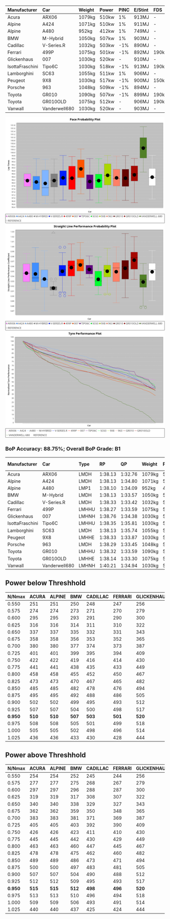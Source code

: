 |Manufacturer|Car|Weight|Power|PINC|E/Stint|FDS|
|:-|:-|:-|:-|:-|:-|:-|
|Acura|ARX06|1079kg|510kw|1%|913MJ|-|
|Alpine|A424|1071kg|510kw|1%|911MJ|-|
|Alpine|A480|952kg|412kw|1%|749MJ|-|
|BMW|M-Hybrid|1050kg|507kw|1%|903MJ|-|
|Cadillac|V-Series.R|1032kg|503kw|-1%|890MJ|-|
|Ferrari|499P|1075kg|501kw|-1%|892MJ|190kph|
|Glickenhaus|007|1030kg|520kw|-|910MJ|-|
|IsottaFraschini|Tipo6C|1030kg|518kw|-1%|913MJ|190kph|
|Lamborghini|SC63|1055kg|511kw|1%|906MJ|-|
|Peugeot|9X8|1030kg|517kw|-1%|900MJ|150kph|
|Porsche|963|1048kg|509kw|-1%|894MJ|-|
|Toyota|GR010|1090kg|507kw|-1%|899MJ|190kph|
|Toyota|GR010OLD|1075kg|512kw|-|906MJ|190kph|
|Vanwall|Vanderwell680|1030kg|520kw|-|903MJ|-|

![PACECHART](./IMG/ACOMETHOD.png)
![STRAIGHTLINEPERFORMANCECHART](./IMG/ACOMETHOD_sp.png)
![TYREPERFORMANCECHART](./IMG/ACOMETHOD_tw.png)

### BoP Accuracy: 88.75%; Overall BoP Grade: B1
|Manufacturer|Car|Type|RP|QP|Weight|Power¹|Threshhold|PINC|Power²|E/Stint|AVG Vmax|FDS|RDLC|L/Stint|BOP-Grade|ModelAccuracy|ModelPoints|Match%|
|:-|:-|:-|:-|:-|:-|:-|:-|:-|:-|:-|:-|:-|:-|:-|:-|:-|:-|:-|
|Acura|ARX06|LMDH|1:38.13|1:32.76|1079kg|510kw|210.0kph|1%|515kw|913MJ|312.87kph|-|0.99|30|-C2|100.00%|995|74.17%|
|Alpine|A424|LMDH|1:38.13|1:34.80|1071kg|510kw|210.0kph|1%|515kw|911MJ|312.89kph|-|1.00|30|~A1|80.53%|517|97.08%|
|Alpine|A480|LMP1|1:38.10|1:34.09|952kg|412kw|210.0kph|1%|416kw|749MJ|308.77kph|-|0.97|28|~A1|59.62%|840|100.00%|
|BMW|M-Hybrid|LMDH|1:38.13|1:33.57|1050kg|507kw|210.0kph|1%|512kw|903MJ|309.82kph|-|1.02|30|-B1|98.60%|1690|87.42%|
|Cadillac|V-Series.R|LMDH|1:38.33|1:33.42|1032kg|503kw|210.0kph|-1%|498kw|890MJ|313.66kph|-|1.03|30|~A1|88.58%|2033|99.77%|
|Ferrari|499P|LMHHU|1:38.27|1:33.59|1075kg|501kw|210.0kph|-1%|496kw|892MJ|313.62kph|190kph|1.02|30|~A1|84.67%|2303|100.00%|
|Glickenhaus|007|LMHNH|1:38.76|1:34.38|1030kg|520kw|210.0kph|-|520kw|910MJ|317.91kph|-|0.96|30|+A2|96.64%|1639|94.82%|
|IsottaFraschini|Tipo6C|LMHHU|1:38.35|1:35.81|1030kg|518kw|210.0kph|-1%|513kw|913MJ|316.01kph|190kph|1.08|30|+B1|66.67%|96|88.46%|
|Lamborghini|SC63|LMDH|1:38.13|1:35.74|1055kg|511kw|210.0kph|1%|516kw|906MJ|311.76kph|-|1.04|30|-B1|96.77%|419|88.65%|
|Peugeot|9X8|LMHHE|1:38.33|1:33.87|1030kg|517kw|210.0kph|-1%|512kw|900MJ|314.51kph|150kph|1.03|30|~A1|87.16%|2572|100.00%|
|Porsche|963|LMDH|1:38.29|1:33.45|1048kg|509kw|210.0kph|-1%|504kw|894MJ|313.87kph|-|1.02|30|~A1|93.05%|5740|99.38%|
|Toyota|GR010|LMHHU|1:38.32|1:33.59|1090kg|507kw|210.0kph|-1%|502kw|899MJ|313.32kph|190kph|1.00|30|~A1|90.17%|3255|100.00%|
|Toyota|GR010OLD|LMHHE|1:38.14|1:33.30|1075kg|512kw|210.0kph|-|512kw|906MJ|317.17kph|190kph|1.01|30|-A2|85.24%|1322|94.93%|
|Vanwall|Vanderwell680|LMHNH|1:40.21|1:34.94|1030kg|520kw|210.0kph|-|520kw|903MJ|311.40kph|-|1.01|30|+Ω1|91.33%|611|17.86%|

## Power below Threshhold
|N/Nmax|ACURA|ALPINE|BMW|CADILLAC|FERRARI|GLICKENHAUS|ISOTTAFRASCHINI|LAMBORGHINI|PEUGEOT|PORSCHE|TOYOTA|TOYOTA|VANWALL|​|RPM|A480|
|:-|:-|:-|:-|:-|:-|:-|:-|:-|:-|:-|:-|:-|:-|:-|:-|:-|
|0.550|251|251|250|248|247|256|255|252|255|251|250|252|256|​|--|-|
|0.575|274|274|273|271|270|279|278|275|278|274|273|275|279|​|--|-|
|0.600|295|295|293|291|290|300|299|295|298|294|293|296|300|​|--|-|
|0.625|316|316|314|311|310|322|321|316|320|315|314|317|322|​|--|-|
|0.650|337|337|335|332|331|343|342|337|341|336|335|338|343|​|--|-|
|0.675|358|358|356|353|352|365|364|359|363|357|356|359|365|​|--|-|
|0.700|380|380|377|374|373|387|386|380|385|379|377|381|387|​|--|-|
|0.725|401|401|399|395|394|409|407|402|407|400|399|403|409|​|--|-|
|0.750|422|422|419|416|414|430|428|422|427|421|419|423|430|​|--|-|
|0.775|441|441|438|435|433|449|447|441|446|440|438|442|449|​|5000|242|
|0.800|458|458|455|452|450|467|465|459|464|457|455|460|467|​|5500|286|
|0.825|473|473|470|467|465|482|480|474|479|472|470|475|482|​|6000|320|
|0.850|485|485|482|478|476|494|492|485|491|484|482|486|494|​|6500|361|
|0.875|495|495|492|488|486|505|503|496|502|494|492|497|505|​|7000|404|
|0.900|502|502|499|495|493|512|510|503|509|501|499|504|512|​|7500|414|
|0.925|507|507|504|500|498|517|515|508|514|506|504|509|517|​|8000|410|
|**0.950**|**510**|**510**|**507**|**503**|**501**|**520**|**518**|**511**|**517**|**509**|**507**|**512**|**520**|**​**|**8500**|**413**|
|0.975|508|508|505|501|499|518|516|509|515|507|505|510|518|​|9000|207|
|1.000|505|505|502|498|496|514|512|505|511|504|502|506|514|​|--|-|
|1.025|436|436|433|430|428|444|442|436|441|435|433|437|444|​|--|-|

## Power above Threshhold
|N/Nmax|ACURA|ALPINE|BMW|CADILLAC|FERRARI|GLICKENHAUS|ISOTTAFRASCHINI|LAMBORGHINI|PEUGEOT|PORSCHE|TOYOTA|TOYOTA|VANWALL|​|RPM|A480|
|:-|:-|:-|:-|:-|:-|:-|:-|:-|:-|:-|:-|:-|:-|:-|:-|:-|
|0.550|254|254|252|245|244|256|253|254|252|248|247|252|256|​|--|-|
|0.575|277|277|275|268|267|279|276|277|275|271|270|275|279|​|--|-|
|0.600|297|297|296|288|287|300|296|298|296|291|290|296|300|​|--|-|
|0.625|319|319|317|308|307|322|317|319|317|312|310|317|322|​|--|-|
|0.650|340|340|338|329|327|343|338|340|338|333|331|338|343|​|--|-|
|0.675|362|362|359|350|348|365|360|362|359|354|352|359|365|​|--|-|
|0.700|383|383|381|371|369|387|382|384|381|375|374|381|387|​|--|-|
|0.725|405|405|403|392|390|409|403|406|403|396|395|403|409|​|--|-|
|0.750|426|426|423|411|410|430|424|427|423|416|415|423|430|​|--|-|
|0.775|445|445|442|430|429|449|443|446|442|435|434|442|449|​|5000|242|
|0.800|463|463|460|447|445|467|461|463|460|453|451|460|467|​|5500|286|
|0.825|478|478|475|462|460|482|476|478|475|468|466|475|482|​|6000|320|
|0.850|489|489|486|473|471|494|487|490|486|479|477|486|494|​|6500|361|
|0.875|500|500|497|483|481|505|498|501|497|489|487|497|505|​|7000|404|
|0.900|507|507|504|490|488|512|505|508|504|496|494|504|512|​|7500|414|
|0.925|512|512|509|495|493|517|510|513|509|501|499|509|517|​|8000|410|
|**0.950**|**515**|**515**|**512**|**498**|**496**|**520**|**513**|**516**|**512**|**504**|**502**|**512**|**520**|**​**|**8500**|**413**|
|0.975|513|513|510|496|494|518|511|514|510|502|500|510|518|​|9000|207|
|1.000|509|509|506|493|491|514|507|510|506|499|497|506|514|​|--|-|
|1.025|440|440|437|425|424|444|438|441|437|430|429|437|444|​|--|-|
